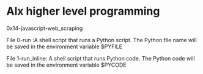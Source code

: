 # Alx higher level programming
0x14-javascript-web_scraping

File 0-run :A shell script that runs a Python script.
The Python file name will be saved in the environment variable $PYFILE

File 1-run_inline:  A shell script that runs Python code.
The Python code will be saved in the environment variable $PYCODE
